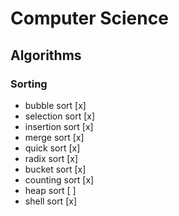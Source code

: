# Computer Science

## Algorithms

### Sorting

- bubble sort [x]
- selection sort [x]
- insertion sort [x]
- merge sort [x]
- quick sort [x]
- radix sort [x]
- bucket sort [x]
- counting sort [x]
- heap sort [ ]
- shell sort [x]
